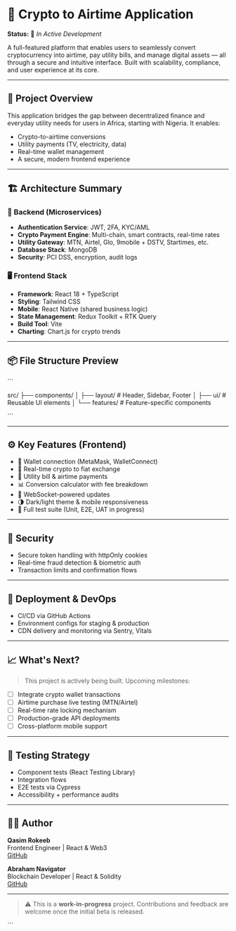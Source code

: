 # 🔋 Crypto to Airtime Application

**Status:** 🚧 *In Active Development*

A full-featured platform that enables users to seamlessly convert cryptocurrency into airtime, pay utility bills, and manage digital assets — all through a secure and intuitive interface. Built with scalability, compliance, and user experience at its core.

---

## 📌 Project Overview

This application bridges the gap between decentralized finance and everyday utility needs for users in Africa, starting with Nigeria. It enables:

- Crypto-to-airtime conversions
- Utility payments (TV, electricity, data)
- Real-time wallet management
- A secure, modern frontend experience

---

## 🏗️ Architecture Summary

### 🔧 Backend (Microservices)

- **Authentication Service**: JWT, 2FA, KYC/AML
- **Crypto Payment Engine**: Multi-chain, smart contracts, real-time rates
- **Utility Gateway**: MTN, Airtel, Glo, 9mobile + DSTV, Startimes, etc.
- **Database Stack**: MongoDB
- **Security**: PCI DSS, encryption, audit logs

### 🖥️ Frontend Stack

- **Framework**: React 18 + TypeScript
- **Styling**: Tailwind CSS
- **Mobile**: React Native (shared business logic)
- **State Management**: Redux Toolkit + RTK Query
- **Build Tool**: Vite
- **Charting**: Chart.js for crypto trends

---

## 📦 File Structure Preview

\`\`\`

src/
├── components/
│   ├── layout/       # Header, Sidebar, Footer
│   ├── ui/           # Reusable UI elements
│   └── features/     # Feature-specific components

\`\`\`

---

## ⚙️ Key Features (Frontend)

- 🔐 Wallet connection (MetaMask, WalletConnect)
- 💱 Real-time crypto to fiat exchange
- 📱 Utility bill & airtime payments
- 📊 Conversion calculator with fee breakdown
- 📡 WebSocket-powered updates
- 🌗 Dark/light theme & mobile responsiveness
- 🧪 Full test suite (Unit, E2E, UAT in progress)

---

## 🔐 Security

- Secure token handling with httpOnly cookies
- Real-time fraud detection & biometric auth
- Transaction limits and confirmation flows

---

## 🚀 Deployment & DevOps

- CI/CD via GitHub Actions
- Environment configs for staging & production
- CDN delivery and monitoring via Sentry, Vitals

---

## 📈 What's Next?

> This project is actively being built. Upcoming milestones:

- [ ] Integrate crypto wallet transactions
- [ ] Airtime purchase live testing (MTN/Airtel)
- [ ] Real-time rate locking mechanism
- [ ] Production-grade API deployments
- [ ] Cross-platform mobile support

---

## 🧪 Testing Strategy

- Component tests (React Testing Library)
- Integration flows
- E2E tests via Cypress
- Accessibility + performance audits

---

## 👨‍💻 Author

**Qasim Rokeeb**  
Frontend Engineer | React & Web3  
[GitHub](https://github.com/Qasim-Rokeeb)

**Abraham Navigator**  
Blockchain Developer | React & Solidity  
[GitHub](https://github.com/16navigabraham/)


---

> ⚠️ This is a **work-in-progress** project. Contributions and feedback are welcome once the initial beta is released.

\`\`\`
